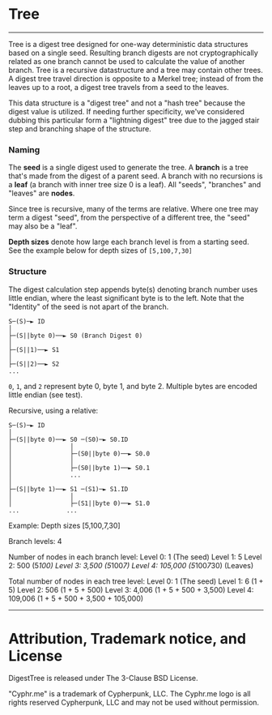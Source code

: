 # Tree
-------------------------------------

Tree is a digest tree designed for one-way deterministic data structures based
on a single seed.  Resulting branch digests are not cryptographically related as
one branch cannot be used to calculate the value of another branch. Tree is a
recursive datastructure and a tree may contain other trees.  A digest tree
travel direction is opposite to a Merkel tree; instead of from the leaves up to
a root, a digest tree travels from a seed to the leaves.

This data structure is a "digest tree" and not a "hash tree" because the digest
value is utilized. If needing further specificity, we've considered dubbing this
particular form a "lightning digest" tree due to the jagged stair step and
branching shape of the structure.

### Naming
The **seed** is a single digest used to generate the tree.   A **branch** is a
tree that's made from the digest of a parent seed.  A branch with no recursions
is a **leaf** (a branch with inner tree size 0 is a leaf).  All "seeds",
"branches" and "leaves" are **nodes**.

Since tree is recursive, many of the terms are relative.  Where one tree may
term a digest "seed", from the perspective of a different tree, the "seed" may
also be a "leaf".  

**Depth sizes** denote how large each branch level is from a starting seed.  See
the example below for depth sizes of `[5,100,7,30]`
 

### Structure
The digest calculation step appends byte(s) denoting branch number uses
little endian, where the least significant byte is to the left. Note that the
"Identity" of the seed is not apart of the branch.

	S─(S)─► ID
	│
	├─(S||byte 0)──► S0 (Branch Digest 0)
	│
	├─(S||1)──► S1
	│
	├─(S||2)──► S2
	...

`0`, `1`, and `2` represent byte 0, byte 1, and byte 2.  Multiple bytes are
encoded little endian (see test).

Recursive, using a relative:

	S─(S)─► ID
	│
	├─(S||byte 0)──► S0 ─(S0)─► S0.ID
	│                │
	│                ├─(S0||byte 0)──► S0.0
	│                │
	│                ├─(S0||byte 1)──► S0.1
	│                ...
	│
	├─(S||byte 1)──► S1 ─(S1)─► S1.ID
	│                │
	│                ├─(S1||byte 0)──► S1.0
	...             ...

Example: Depth sizes [5,100,7,30]

Branch levels: 4

Number of nodes in each branch level:
Level 0: 1       (The seed)
Level 1: 5
Level 2: 500     (5*100)
Level 3: 3,500   (5*100*7)
Level 4: 105,000 (5*100*7*30) (Leaves)

Total number of nodes in each tree level:
Level 0: 1       (The seed)
Level 1: 6       (1 + 5)
Level 2: 506     (1 + 5 + 500)
Level 3: 4,006   (1 + 5 + 500 + 3,500)
Level 4: 109,006  (1 + 5 + 500 + 3,500 + 105,000) 



----------------------------------------------------------------------
# Attribution, Trademark notice, and License
DigestTree is released under The 3-Clause BSD License. 

"Cyphr.me" is a trademark of Cypherpunk, LLC. The Cyphr.me logo is all rights
reserved Cypherpunk, LLC and may not be used without permission.